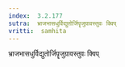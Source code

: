 ```yaml
---
index:  3.2.177
sutra:  भ्राजभासधुर्विद्युतोर्जिपॄजुग्रावस्तुवः क्विप्
vritti:  samhita 
---
```


भ्राजभासधुर्विद्युतोर्जिपॄजुग्रावस्तुवः क्विप्

